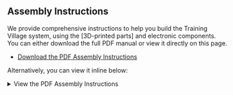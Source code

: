 ## Assembly Instructions

We provide comprehensive instructions to help you build the Training Village system,
using the [3D-printed parts] and electronic components. You can either download the full
PDF manual or view it directly on this page.

- [Download the PDF Assembly Instructions][PDF instructions]

Alternatively, you can view it inline below:

<details markdown="block">
<summary>View the PDF Assembly Instructions</summary>
<object
data="https://braincircuitsbehaviorlab.github.io/village/_static/training-village-instructions.pdf"
width="100%"
height="1000"
type="application/pdf">
Your browser does not support viewing PDFs. Please download the PDF to view it.
</object>
</details>

[PDF instructions]: /_static/training-village-instructions.pdf

<br>
